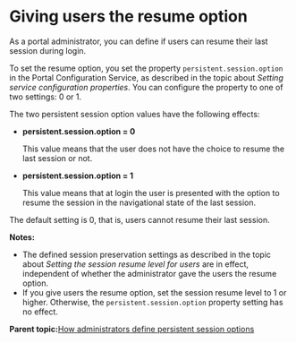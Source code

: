# Giving users the resume option

As a portal administrator, you can define if users can resume their last session during login.

To set the resume option, you set the property `persistent.session.option` in the Portal Configuration Service, as described in the topic about *Setting service configuration properties*. You can configure the property to one of two settings: 0 or 1.

The two persistent session option values have the following effects:

-   **persistent.session.option = 0**

    This value means that the user does not have the choice to resume the last session or not.

-   **persistent.session.option = 1**

    This value means that at login the user is presented with the option to resume the session in the navigational state of the last session.


The default setting is 0, that is, users cannot resume their last session.

**Notes:**

-   The defined session preservation settings as described in the topic about *Setting the session resume level for users* are in effect, independent of whether the administrator gave the users the resume option.
-   If you give users the resume option, set the session resume level to 1 or higher. Otherwise, the `persistent.session.option` property setting has no effect.

**Parent topic:**[How administrators define persistent session options](../admin-system/adcfgpss_adm_define.md)

